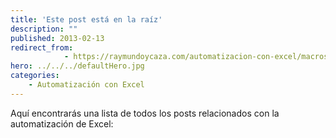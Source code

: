 ```yaml
---
title: 'Este post está en la raíz'
description: ""
published: 2013-02-13
redirect_from: 
            - https://raymundoycaza.com/automatizacion-con-excel/macros-en-excel/las-macros-en-excel/
hero: ../../../defaultHero.jpg
categories:
    - Automatización con Excel
---
```


Aquí encontrarás una lista de todos los posts relacionados con la automatización de Excel:

